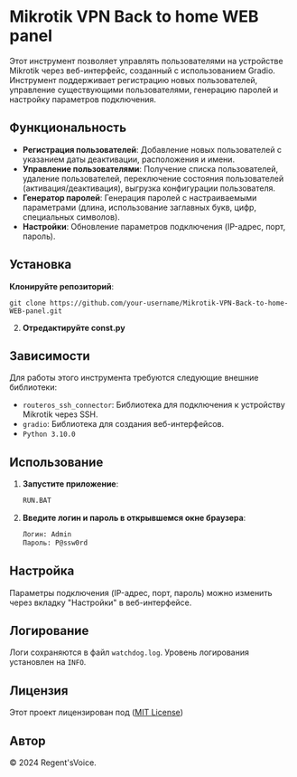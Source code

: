 # Mikrotik VPN Back to home WEB panel


Этот инструмент позволяет управлять пользователями на устройстве Mikrotik через веб-интерфейс, созданный с использованием Gradio. Инструмент поддерживает регистрацию новых пользователей, управление существующими пользователями, генерацию паролей и настройку параметров подключения.

## Функциональность

- **Регистрация пользователей**: Добавление новых пользователей с указанием даты деактивации, расположения и имени.
- **Управление пользователями**: Получение списка пользователей, удаление пользователей, переключение состояния пользователей (активация/деактивация), выгрузка конфигурации пользователя.
- **Генератор паролей**: Генерация паролей с настраиваемыми параметрами (длина, использование заглавных букв, цифр, специальных символов).
- **Настройки**: Обновление параметров подключения (IP-адрес, порт, пароль).

## Установка

**Клонируйте репозиторий**:

`git clone https://github.com/your-username/Mikrotik-VPN-Back-to-home-WEB-panel.git`


2. **Отредактируйте const.py**

## Зависимости

Для работы этого инструмента требуются следующие внешние библиотеки:

- `routeros_ssh_connector`: Библиотека для подключения к устройству Mikrotik через SSH.
- `gradio`: Библиотека для создания веб-интерфейсов.
- `Python 3.10.0`

## Использование

1. **Запустите приложение**:
    ```sh
    RUN.BAT
    ```
2. **Введите логин и пароль в открывшемся окне браузера**:
    ```sh
    Логин: Admin
    Пароль: P@ssw0rd
    ```
    

## Настройка

Параметры подключения (IP-адрес, порт, пароль) можно изменить через вкладку "Настройки" в веб-интерфейсе.

## Логирование

Логи сохраняются в файл `watchdog.log`. Уровень логирования установлен на `INFO`.

## Лицензия

Этот проект лицензирован под ([MIT License](https://github.com/VoiceRegent/Mikrotik-VPN-Back-to-home-WEB-panel/blob/main/LICENSE.md))

## Автор

© 2024 Regent'sVoice.
